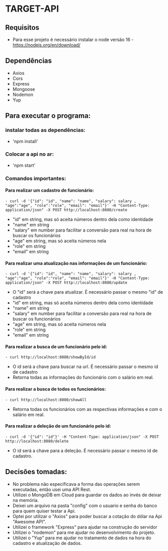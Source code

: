 # TARGET-API

## Requisitos

- Para esse projeto é necessário instalar o node versão 16 - https://nodejs.org/en/download/

## Dependências

- Axios
- Cors
- Express
- Mongoose
- Nodemon
- Yup

## Para executar o programa:

### instalar todas as dependências:
- 'npm install'

### Colocar a api no ar:
- 'npm start'

### Comandos importantes:

#### Para realizar um cadastro de funcionário:

    - curl -d '{"id": "id", "name": "name", "salary": salary , "age":"age", "role":"role", "email": "email"}' -H "Content-Type: application/json" -X POST http://localhost:8080/create

- "id" em string, mas só aceita números dentro dela como identidade
- "name" em string
- "salary" em number para facilitar a conversão para real na hora de buscar os funcionários
- "age" em string, mas só aceita números nela
- "role" em string
- "email" em string

#### Para realizar uma atualização nas informações de um funcionário:

    - curl -d '{"id": "id", "name": "name", "salary": salary , "age":"age", "role":"role", "email": "email"}' -H "Content-Type: application/json" -X POST http://localhost:8080/update

- O "id" será a chave para atualizar. É necessário passar o mesmo "id" de cadastro
- "id" em string, mas só aceita números dentro dela como identidade
- "name" em string
- "salary" em number para facilitar a conversão para real na hora de buscar os funcionários
- "age" em string, mas só aceita números nela
- "role" em string
- "email" em string

#### Para realizar a busca de um funcionário pelo id:

    - curl http://localhost:8080/showById/id
- O id será a chave para buscar na url. É necessário passar o mesmo id de cadastro
- Retorna todas as informações do funcionário com o salário em real.

#### Para realizar a busca de todos os funcionários:

    - curl http://localhost:8080/showAll
- Retorna todas os funcionários com as respectivas informações e com o salário em real.

#### Para realizar a deleção de um funcionário pelo id:

    - curl -d '{"id": "id"}' -H "Content-Type: application/json" -X POST http://localhost:8080/delete
- O id será a chave para a deleção. É necessário passar o mesmo id de cadastro.

## Decisões tomadas:

- No problema não especificava a forma das operações serem executadas, então usei uma API Rest.
- Utilizei o MongoDB em Cloud para guardar os dados ao invés de deixar na memória.
- Deixei um arquivo na pasta "config" com o usuario e senha do banco para quem quiser testar a Api.
- Optei por utilizar o "Axios" para poder buscar a cotação do dólar na Api "Awesome API".
- Utilizei o framework "Express" para ajudar na construção do servidor
- Utilizei o "nodemon" para me ajudar no desenvolvimento do projeto.
- Utilizei o "Yup" para me ajudar no tratamento de dados na hora do cadastro e atualização de dados.